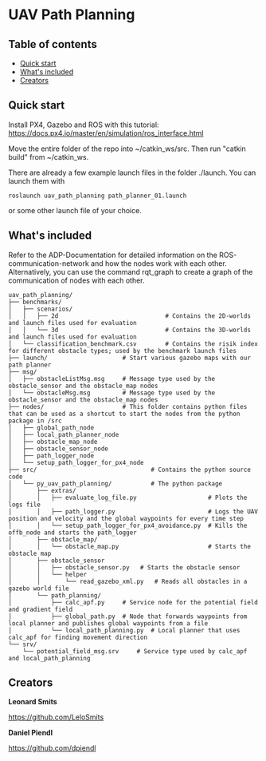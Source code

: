 # UAV Path Planning
## Table of contents

- [Quick start](#quick-start)
- [What's included](#whats-included)
- [Creators](#creators)


## Quick start
Install PX4, Gazebo and ROS with this tutorial: https://docs.px4.io/master/en/simulation/ros_interface.html

Move the entire folder of the repo into ~/catkin_ws/src. Then run "catkin build" from ~/catkin_ws.

There are already a few example launch files in the folder ./launch. You can launch them with 
```text
roslaunch uav_path_planning path_planner_01.launch
```
or some other launch file of your choice.

## What's included

Refer to the ADP-Documentation for detailed information on the ROS-communication-network and how the nodes work with 
each other. Alternatively, you can use the command rqt_graph to create a graph of the communication of nodes with each other.

```text
uav_path_planning/
├── benchmarks/
│   ├── scenarios/
│   │   ├── 2d                              # Contains the 2D-worlds and launch files used for evaluation
│   │   └── 3d                              # Contains the 3D-worlds and launch files used for evaluation
│   └── classification_benchmark.csv        # Contains the risik index for different obstacle types; used by the benchmark launch files
├── launch/                     # Start various gazebo maps with our path planner  
├── msg/
│   ├── obstacleListMsg.msg     # Message type used by the obstacle_sensor and the obstacle_map nodes
│   └── obstacleMsg.msg         # Message type used by the obstacle_sensor and the obstacle_map nodes
├── nodes/                      # This folder contains python files that can be used as a shortcut to start the nodes from the python package in /src
│   ├── global_path_node           
│   ├── local_path_planner_node
│   ├── obstacle_map_node
│   ├── obstacle_sensor_node
│   ├── path_logger_node
│   └── setup_path_logger_for_px4_node
├── src/                                # Contains the python source code
│   └── py_uav_path_planning/           # The python package
│       ├── extras/
│       │   ├── evaluate_log_file.py                    # Plots the logs file
│       │   ├── path_logger.py                          # Logs the UAV position and velocity and the global waypoints for every time step 
│       │   └── setup_path_logger_for_px4_avoidance.py  # Kills the offb_node and starts the path_logger
│       ├── obstacle_map/
│       │   └── obstacle_map.py                         # Starts the obstacle map
│       ├── obstacle_sensor
│       │   ├── obstacle_sensor.py   # Starts the obstacle sensor
│       │   └── helper
│       │       └── read_gazebo_xml.py   # Reads all obstacles in a gazebo world file
│       └── path_planning/
│           ├── calc_apf.py     # Service node for the potential field and gradient field
│           ├── global_path.py  # Node that forwards waypoints from local planner and publishes global waypoints from a file
│           └── local_path_planning.py  # Local planner that uses calc_apf for finding movement direction
└── srv/
    └── potential_field_msg.srv     # Service type used by calc_apf and local_path_planning
```

## Creators

**Leonard Smits**

https://github.com/LeloSmits

**Daniel Piendl**

https://github.com/dpiendl
